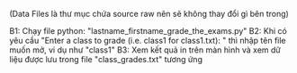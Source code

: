 (Data Files là thư mục chứa source raw nên sẽ không thay đổi gì bên trong)

B1: Chạy file python: "lastname_firstname_grade_the_exams.py"
B2: Khi có yêu cầu "Enter a class to grade (i.e. class1 for class1.txt): " thì nhập tên file muốn mở, vi dụ như "class1"
B3: Xem kết quả in trên màn hình và xem dữ liệu được lưu trong file "class_grades.txt" tương ứng
